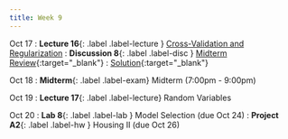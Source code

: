 ```yaml
---
title: Week 9
---
```


Oct 17
: **Lecture 16**{: .label .label-lecture } [Cross-Validation and Regularization](lecture/lec16)
: **Discussion 8**{: .label .label-disc } [Midterm Review](https://drive.google.com/file/d/17qJ-OugSe0DkRY-sgho62m9yOG9n4rE_/view?usp=sharing){:target="_blank"}
    : [Solution](https://drive.google.com/file/d/1DzHLycwpE2yQQVOt_tGyR_SGTK1CbL0h/view?usp=sharing){:target="_blank"}

Oct 18
: **Midterm**{: .label .label-exam} Midterm (7:00pm - 9:00pm)

Oct 19
: **Lecture 17**{: .label .label-lecture} Random Variables

Oct 20
: **Lab 8**{: .label .label-lab } Model Selection (due Oct 24)
: **Project A2**{: .label .label-hw } Housing II (due Oct 26)
